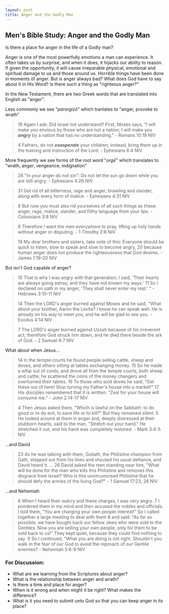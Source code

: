 ```yaml
---
layout: post
title: Anger and the Godly Man
---
```

## Men's Bible Study: Anger and the Godly Man
Is there a place for anger in the life of a Godly man?

Anger is one of the most powerfully emotions a man can experience.
It often takes us by surprise, and when it does, it hijacks our 
ability to reason. If given the opportunity, it will cause irreparable
physical, emotional and spiritual damage to us and those around us. 
Horrible things have been done in moments of anger. But is anger always 
bad? What does God have to say about it in His Word? Is there such a thing
as "righteous anger?"

In the New Testament, there are two Greek words that are translated
into English as "anger". 

Less commonly we see "_parorgizō_" which tranlates to "anger, provoke to wrath"

>19 Again I ask: Did Israel not understand? First, Moses says, "I will make you envious by those who are not a nation; I will make you ***angry*** by a nation that has no understanding." - Romans 10:19 NIV

>4 Fathers, do not ***exasperate*** your children; instead, bring them up in the training and instruction of the Lord. - Ephesians 6:4 NIV

More frequently we see forms of the root word "_orgē_" which translates to "wrath, anger, vengeance, indignation"

>26 "In your anger do not sin": Do not let the sun go down while you are still angry,  - Ephesians 4:26 NIV  

>31 Get rid of all bitterness, rage and anger, brawling and slander, along with every form of malice. - Ephesians 4:31 NIV  

>8 But now you must also rid yourselves of all such things as these: anger, rage, malice, slander, and filthy language from your lips. - Colossians 3:8 NIV  

> 8 Therefore I want the men everywhere to pray, lifting up holy hands without anger or disputing. - 1 Timothy 2:8 NIV  

>19 My dear brothers and sisters, take note of this: Everyone should be quick to listen, slow to speak and slow to become angry,
20 because human anger does not produce the righteousness that God desires. - James 1:19-20 NIV

But isn't God capable of anger?
> 10 That is why I was angry with that generation; I said, 'Their hearts are always going astray, and they have not known my ways.' 11 So I declared on oath in my anger, 'They shall never enter my rest.' " - Hebrews 3:10-11 NIV

>14 Then the LORD's anger burned against Moses and he said, "What about your brother, Aaron the Levite? I know he can speak well. He is already on his way to meet you, and he will be glad to see you. - Exodus 4:14 NIV

> 7 The LORD's anger burned against Uzzah because of his irreverent act; therefore God struck him down, and he died there beside the ark of God. - 2 Samuel 6:7 NIV

What about when Jesus...
>14 In the temple courts he found people selling cattle, sheep and doves, and others sitting at tables exchanging money. 15 So he made a whip out of cords, and drove all from the temple courts, both sheep and cattle; he scattered the coins of the money changers and overturned their tables. 16 To those who sold doves he said, "Get these out of here! Stop turning my Father's house into a market!" 17 His disciples remembered that it is written: "Zeal for your house will consume me." - John 2:14-17 NIV

> 4 Then Jesus asked them, "Which is lawful on the Sabbath: to do good or to do evil, to save life or to kill?" But they remained silent. 5 He looked around at them in anger and, deeply distressed at their stubborn hearts, said to the man, "Stretch out your hand." He stretched it out, and his hand was completely restored. - Mark 3:4-5 NIV

...and David
>23 As he was talking with them, Goliath, the Philistine champion from Gath, stepped out from his lines and shouted his usual defiance, and David heard it. ... 26 David asked the men standing near him, "What will be done for the man who kills this Philistine and removes this disgrace from Israel? Who is this uncircumcised Philistine that he should defy the armies of the living God?" - 1 Samuel 17:23, 26 NIV   

...and Nehemiah
> 6 When I heard their outcry and these charges, I was very angry. 7 I pondered them in my mind and then accused the nobles and officials. I told them, "You are charging your own people interest!" So I called together a large meeting to deal with them 8 and said: "As far as possible, we have bought back our fellow Jews who were sold to the Gentiles. Now you are selling your own people, only for them to be sold back to us!" They kept quiet, because they could find nothing to say. 9 So I continued, "What you are doing is not right. Shouldn't you walk in the fear of our God to avoid the reproach of our Gentile enemies? - Nehemiah 5:6-9 NIV

### For Discussion:
* What are we learning from the Scriptures about anger?
* What is the relationship between anger and wrath?
* Is there a time and place for anger? 
* When is it wrong and when might it be right? What makes the difference?
* What is it you need to submit unto God so that you can keep anger in its place?